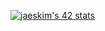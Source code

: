 [![jaeskim's 42 stats](https://badge42.herokuapp.com/api/stats/ftegan?privacyEmail=true)](https://github.com/JaeSeoKim/badge42)
